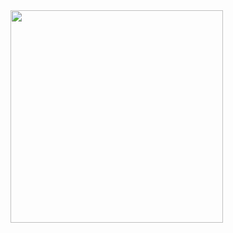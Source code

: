 <div id="header"align"center">
  <img src="https://media.giphy.com/media/MeJgB3yMMwIaHmKD4z/giphy.gif" width="340"
    
</div>
